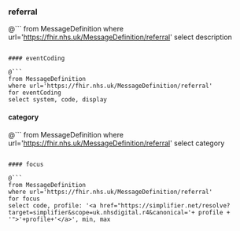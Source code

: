 ### referral

@```
from MessageDefinition
where url='https://fhir.nhs.uk/MessageDefinition/referral'
select description
```

#### eventCoding

@```
from MessageDefinition
where url='https://fhir.nhs.uk/MessageDefinition/referral'
for eventCoding
select system, code, display
```

#### category

@```
from MessageDefinition
where url='https://fhir.nhs.uk/MessageDefinition/referral'
select category
```

#### focus

@```
from MessageDefinition
where url='https://fhir.nhs.uk/MessageDefinition/referral'
for focus
select code, profile: '<a href="https://simplifier.net/resolve?target=simplifier&scope=uk.nhsdigital.r4&canonical='+ profile + '">'+profile+'</a>', min, max
```